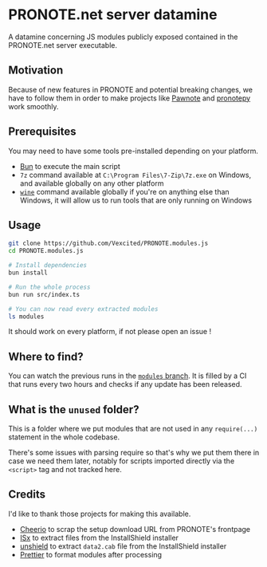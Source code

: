 # PRONOTE.net server datamine

A datamine concerning JS modules publicly exposed contained in the PRONOTE.net server executable.

## Motivation

Because of new features in PRONOTE and potential breaking changes, we have to follow them in order to make projects like [Pawnote](https://pawnote.docs.literate.ink) and [pronotepy](https://github.com/bain3/pronotepy) work smoothly.

## Prerequisites

You may need to have some tools pre-installed depending on your platform.

- [Bun](https://bun.sh) to execute the main script
- `7z` command available at `C:\Program Files\7-Zip\7z.exe` on Windows, and available globally on any other platform
- [`wine`](https://gitlab.winehq.org/wine/wine) command available globally if you're on anything else than Windows, it will allow us to run tools that are only running on Windows

## Usage

```bash
git clone https://github.com/Vexcited/PRONOTE.modules.js
cd PRONOTE.modules.js

# Install dependencies
bun install

# Run the whole process
bun run src/index.ts

# You can now read every extracted modules
ls modules
```

It should work on every platform, if not please open an issue !

## Where to find?

You can watch the previous runs in the [`modules` branch](https://github.com/Vexcited/PRONOTE.modules.js/tree/modules).
It is filled by a CI that runs every two hours and checks if any update has been released.

## What is the `unused` folder?

This is a folder where we put modules that are not used in any `require(...)` statement in the whole codebase.

There's some issues with parsing require so that's why we put them there in case we need them later, notably for scripts imported directly via the `<script>` tag and not tracked here.

## Credits

I'd like to thank those projects for making this available.

- [Cheerio](https://cheerio.js.org/) to scrap the setup download URL from PRONOTE's frontpage
- [ISx](https://github.com/lifenjoiner/ISx) to extract files from the InstallShield installer
- [unshield](https://github.com/twogood/unshield) to extract `data2.cab` file from the InstallShield installer
- [Prettier](https://prettier.io/) to format modules after processing
